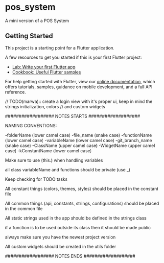 # pos_system

A mini version of a POS System

## Getting Started

This project is a starting point for a Flutter application.

A few resources to get you started if this is your first Flutter project:

- [Lab: Write your first Flutter app](https://flutter.dev/docs/get-started/codelab)
- [Cookbook: Useful Flutter samples](https://flutter.dev/docs/cookbook)

For help getting started with Flutter, view our
[online documentation](https://flutter.dev/docs), which offers tutorials,
samples, guidance on mobile development, and a full API reference.

// TODO(marwa):: create a login view with it's proper ui, keep in mind the strings initialization, colors
// and custom widgets

################## NOTES STARTS ###################

NAMING CONVENTIONS:

-folderName (lower camel case)
-file_name (snake case)
-functionName (lower camel case)
-variableName (lower camel case)
-git_branch_name (snake case)
-ClassName (upper camel case)
-WidgetName (upper camel case)
-kConstantName (lower camel case)

Make sure to use (this.) when handling variables

all class variableName and functions should be private (use _)

Keep checking for TODO tasks

All constant things (colors, themes, styles) should be placed in the constant file

All common things (api, constants, strings, configurations) should be placed in the common file

All static strings used in the app should be defined in the strings class

if a function is to be used outside its class then it should be made public

always make sure you have the newest project version

All custom widgets should be created in the utils folder

################## NOTES ENDS ###################